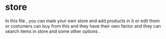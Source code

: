 # store
In this file , you can male your own store and add products in it or edit them or costumers can buy from this and they have their own factor and they can search items in store and some other options . 
